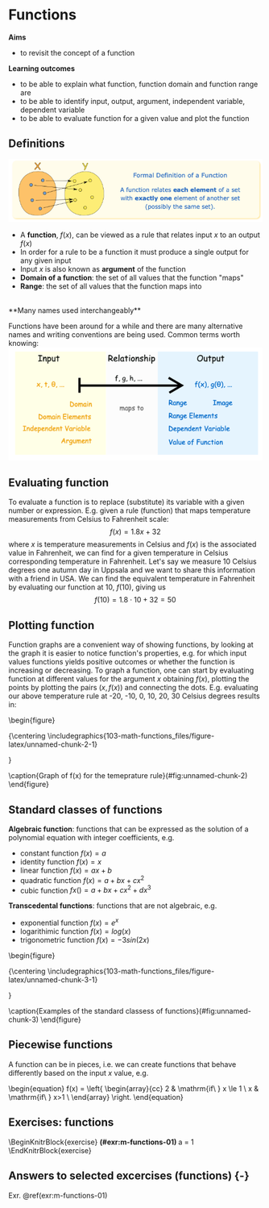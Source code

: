 # Functions

**Aims**

- to revisit the concept of a function

**Learning outcomes**

- to be able to explain what function, function domain and function range are
- to be able to identify input, output, argument, independent variable, dependent variable
- to be able to evaluate function for a given value and plot the function

## Definitions
<img border="0" src="figures/precourse/math-functions-definition.png" width="600">
 
- A **function**, $f(x)$, can be viewed as a rule that relates input $x$ to an output $f(x)$
- In order for a rule to be a function it must produce a single output for any given input
- Input $x$ is also known as **argument** of the function
- **Domain of a function**: the set of all values that the function "maps"
- **Range**: the set of all values that the function maps into

<br/>
**Many names used interchangeably** 

Functions have been around for a while and there are many alternative names and writing conventions are being used. Common terms worth knowing:
<img border="0" src="figures/precourse/math-functions-terms.png" width="600">

## Evaluating function
To evaluate a function is to replace (substitute) its variable with a given number or expression. E.g. given a rule (function) that maps temperature measurements from Celsius to Fahrenheit scale:
$$f(x) = 1.8x + 32$$
where $x$ is temperature measurements in Celsius and $f(x)$ is the associated value in Fahrenheit, we can find for a given temperature in Celsius corresponding temperature in Fahrenheit. Let's say we measure 10 Celsius degrees one autumn day in Uppsala and we want to share this information with a friend in USA. We can find the equivalent temperature in Fahrenheit by evaluating our function at 10, $f(10)$, giving us $$f(10) = 1.8\cdot 10 + 32 = 50$$

## Plotting function
Function graphs are a convenient way of showing functions, by looking at the graph it is easier to notice function's properties, e.g. for which input values functions yields positive outcomes or whether the function is increasing or decreasing. To graph a function, one can start by evaluating function at different values for the argument $x$ obtaining $f(x)$, plotting the points by plotting the pairs $(x, f(x))$ and connecting the dots. E.g. evaluating our above temperature rule at -20, -10, 0, 10, 20, 30 Celsius degrees results in: 



<!-- |x (Celsius degrees) | evaluates | f(x) (Farenheit degress)| -->
<!-- | :----------- | :----------- | :-------  |  -->
<!-- |-20 | $f(-20) = 1.8 \cdot (-20) + 32$| -4 | -->
<!-- |-10 | $f(-20) = 1.8 \cdot (-10) + 32$| 14 | -->
<!-- |0 | $f(-20) = 1.8 \cdot (0) + 32$| 32 | -->
<!-- |10 | $f(-20) = 1.8 \cdot (10) + 32$| 50 | -->
<!-- |20 | $f(-20) = 1.8 \cdot (20) + 32$| 68 | -->
<!-- |20 | $f(-20) = 1.8 \cdot (30) + 32$| 86 | -->

\begin{figure}

{\centering \includegraphics{103-math-functions_files/figure-latex/unnamed-chunk-2-1} 

}

\caption{Graph of f(x) for the temeprature rule}(\#fig:unnamed-chunk-2)
\end{figure}

## Standard classes of functions
**Algebraic function**: functions that can be expressed as the solution of a polynomial equation with integer coefficients, e.g. 

- constant function $f(x) = a$
- identity function $f(x) = x$
- linear function $f(x) = ax + b$
- quadratic function $f(x) = a + bx + cx^2$
- cubic function $fx() = a + bx + cx^2 + dx^3$

**Transcedental functions**: functions that are not algebraic, e.g. 

- exponential function $f(x) = e^x$
- logarithimic function $f(x) = log(x)$
- trigonometric function $f(x) = -3sin(2x)$

\begin{figure}

{\centering \includegraphics{103-math-functions_files/figure-latex/unnamed-chunk-3-1} 

}

\caption{Examples of the standard classess of functions}(\#fig:unnamed-chunk-3)
\end{figure}

## Piecewise functions
A function can be in pieces, i.e. we can create functions that behave differently based on the input $x$ value, e.g. 


\begin{equation}
    f(x) =
    \left\{
        \begin{array}{cc}
                2 & \mathrm{if\ } x \le 1 \\
                x & \mathrm{if\ } x>1 \\
        \end{array}
    \right.
\end{equation}


<!-- \begin{equation} -->
<!--     f(k;p) = -->
<!--     \left\{ -->
<!--         \begin{array}{cc} -->
<!--                 p & \mathrm{if\ } k \le 1 \\ -->
<!--                 1-p & \mathrm{if\ } k=0 \\ -->
<!--         \end{array} -->
<!--     \right. -->
<!-- \end{equation} -->


## Exercises: functions

\BeginKnitrBlock{exercise}
<span class="exercise" id="exr:m-functions-01"><strong>(\#exr:m-functions-01) </strong></span>  a = 1
\EndKnitrBlock{exercise}


## Answers to selected excercises (functions) {-}

Exr. \@ref(exr:m-functions-01)

